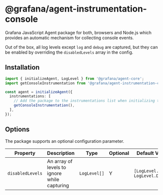 # @grafana/agent-instrumentation-console

Grafana JavaScript Agent package for both, browsers and Node.js which provides an automatic mechanism for collecting
console events.

Out of the box, all log levels except `log` and `debug` are captured, but they can be enabled by overriding the
`disabledLevels` array in the config.

## Installation

```ts
import { initializeAgent, LogLevel } from '@grafana/agent-core';
import getConsoleInstrumentation from '@grafana/agent-instrumentation-console';

const agent = initializeAgent({
  instrumentations: [
    // Add the package to the instrumentations list when initializing the agent
    getConsoleInstrumentation(),
  ],
});
```

## Options

The package supports an optional configuration parameter.

| Property         | Description                                  | Type         | Optional | Default Value                    |
| ---------------- | -------------------------------------------- | ------------ | -------- | -------------------------------- |
| `disabledLevels` | An array of levels to ignore while capturing | `LogLevel[]` | Y        | `[LogLevel.LOG, LogLevel.DEBUG]` |
